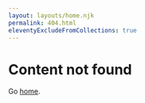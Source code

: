 ```yaml
---
layout: layouts/home.njk
permalink: 404.html
eleventyExcludeFromCollections: true
---
```


# Content not found

Go [home](/).
